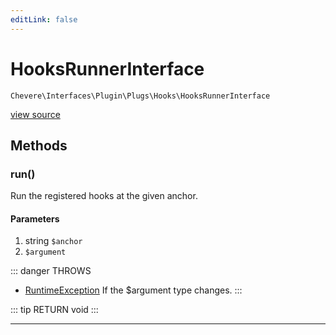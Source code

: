 ```yaml
---
editLink: false
---
```


# HooksRunnerInterface

`Chevere\Interfaces\Plugin\Plugs\Hooks\HooksRunnerInterface`

[view source](https://github.com/chevere/chevere/blob/master/interfaces/Plugin/Plugs/Hooks/HooksRunnerInterface.php)

## Methods

### run()

Run the registered hooks at the given anchor.

#### Parameters

1. string `$anchor`
2.  `$argument`

::: danger THROWS
- [RuntimeException](../../../../Exceptions/Core/RuntimeException.md)
If the $argument type changes.
:::

::: tip RETURN
void
:::

---
